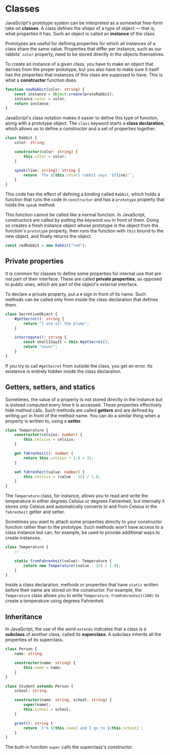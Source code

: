 # Classes

JavaScript's prototype system can be interpreted as a somewhat free-form
take on **classes**. A class defines the _shape_ of a type of object —
that is, what properties it has. Such an object is called an
**instance** of the class.

Prototypes are useful for defining properties for which all instances of
a class share the same value. Properties that differ per instance, such
as our rabbits' `color` property, need to be stored directly in the
objects themselves.

To create an instance of a given class, you have to make an object that
derives from the proper prototype, but you also have to make sure it
itself has the properties that instances of this class are supposed to
have. This is what a **constructor** function does:

```ts
function newRabbit(color: string) {
    const instance = Object.create(protoRabbit);
    instance.color = color;
    return instance;
}
```

JavaScript's class notation makes it easier to define this type of
function, along with a prototype object. The `class` keyword starts a
**class declaration**, which allows us to define a constructor and a set
of properties together.

```ts
class Rabbit {
    color: string;

    constructor(color: string) {
        this.color = color;
    }

    speak(line: string): string {
        return `The ${this.color} rabbit says '${line}'`;
    }
}
```

This code has the effect of defining a binding called `Rabbit`, which
holds a function that runs the code in `constructor` and has a
`prototype` property that holds the `speak` method.

This function cannot be called like a normal function. In JavaScript,
constructors are called by putting the keyword `new` in front of them.
Doing so creates a fresh instance object whose prototype is the object
from the function's `prototype` property, then runs the function with
`this` bound to the new object, and finally returns the object.

```ts
const redRabbit = new Rabbit("red");
```

## Private properties

It is common for classes to define some properties for internal use that
are not part of their interface. These are called **private
properties**, as opposed to public ones, which are part of the object's
external interface.

To declare a private property, put a `#` sign in front of its name. Such
methods can be called only from inside the class declaration that
defines them.

```ts
class SecretiveObject {
    #getSecret(): string {
        return "I ate all the plums";
    }

    interrogate(): string {
        const shallISayIt = this.#getSecret();
        return "never";
    }
}
```

If you try to call `#getSecret` from outside the class, you get an
error. Its existence is entirely hidden inside the class declaration.

## Getters, setters, and statics

Sometimes, the value of a property is not stored directly in the
instance but is instead computed every time it is accessed. These
properties effectively hide method calls. Such methods are called
**getters** and are defined by writing `get` in front of the method
name. You can do a similar thing when a property is written to, using a
**setter**.

```ts
class Temperature {
    constructor(celsius: number) {
        this.celsius = celsius;
    }

    get fahrenheit(): number {
        return this.celsius * 1.8 + 32;
    }

    set fahrenheit(value: number) {
        this.celsius = (value - 32) / 1.8;
    }
}
```

The `Temperature` class, for instance, allows you to read and write the
temperature in either degrees Celsius or degrees Fahrenheit, but
internally it stores only Celsius and automatically converts to and from
Celsius in the `fahrenheit` getter and setter.

Sometimes you want to attach some properties directly to your
constructor function rather than to the prototype. Such methods won't
have access to a class instance but can, for example, be used to provide
additional ways to create instances.

```ts
class Temperature {
    // ...

    static fromFahrenheit(value): Temperature {
        return new Temperature((value - 32) / 1.8);
    }
}
```

Inside a class declaration, methods or properties that have `static`
written before their name are stored on the constructor. For example,
the `Temperature` class allows you to write
`Temperature.fromFahrenheit(100)` to create a temperature using degrees
Fahrenheit.

## Inheritance

In JavaScript, the use of the word `extends` indicates that a class is a
**subclass** of another class, called its **superclass**. A subclass
inherits all the properties of its superclass.

```ts
class Person {
    name: string;

    constructor(name: string) {
        this.name = name;
    }
}

class Student extends Person {
    school: string;

    constructor(name: string, school: string) {
        super(name);
        this.school = school;
    }

    greet(): string {
        return `I'm ${this.name} and I go to ${this.school}`;
    }
}
```

The built-in function `super` calls the superclass's constructor.
